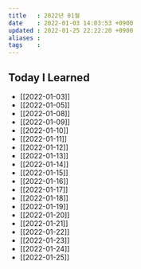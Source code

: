```yaml
---
title   : 2022년 01월 
date    : 2022-01-03 14:03:53 +0900
updated : 2022-01-25 22:22:20 +0900
aliases : 
tags    : 
---
```

## Today I Learned
- [[2022-01-03]]
- [[2022-01-05]]
- [[2022-01-08]]
- [[2022-01-09]]
- [[2022-01-10]]
- [[2022-01-11]]
- [[2022-01-12]]
- [[2022-01-13]]
- [[2022-01-14]]
- [[2022-01-15]]
- [[2022-01-16]]
- [[2022-01-17]]
- [[2022-01-18]]
- [[2022-01-19]]
- [[2022-01-20]]
- [[2022-01-21]]
- [[2022-01-22]]
- [[2022-01-23]]
- [[2022-01-24]]
- [[2022-01-25]]

